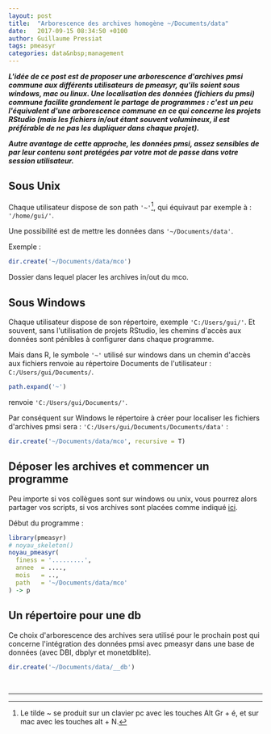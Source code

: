 ```yaml
---
layout: post
title:  "Arborescence des archives homogène ~/Documents/data"
date:   2017-09-15 08:34:50 +0100
author: Guillaume Pressiat
tags: pmeasyr
categories: data&nbsp;management
---
```



***L'idée de ce post est de proposer une arborescence d'archives pmsi commune aux différents utilisateurs de pmeasyr, qu'ils soient sous windows, mac ou linux. Une localisation des données (fichiers du pmsi) commune facilite grandement le partage de programmes : c'est un peu l'équivalent d'une arborescence commune en ce qui concerne les projets RStudio (mais les fichiers in/out étant souvent volumineux, il est préférable de ne pas les dupliquer dans chaque projet).***

***Autre avantage de cette approche, les données pmsi, assez sensibles de par leur contenu sont protégées par votre mot de passe dans votre session utilisateur.***

## Sous Unix

Chaque utilisateur dispose de son path `'~'`[^1], qui équivaut par exemple à : `'/home/gui/'`.

Une possibilité est de mettre les données dans `'~/Documents/data'`.

Exemple : 

```r
dir.create('~/Documents/data/mco')
```

Dossier dans lequel placer les archives in/out du mco.


## Sous Windows

Chaque utilisateur dispose de son répertoire, exemple `'C:/Users/gui/'`. Et souvent, sans l'utilisation de projets RStudio, les chemins d'accès aux données sont pénibles à configurer dans chaque programme.

Mais dans R, le symbole `'~'` utilisé sur windows dans un chemin d'accès aux fichiers renvoie au répertoire Documents de l'utilisateur : `C:/Users/gui/Documents/`.


```r
path.expand('~')
```

renvoie `'C:/Users/gui/Documents/'`.

Par conséquent sur Windows le répertoire à créer pour localiser les fichiers d'archives pmsi sera : `'C:/Users/gui/Documents/Documents/data'` :

```r
dir.create('~/Documents/data/mco', recursive = T)
```

## Déposer les archives et commencer un programme

Peu importe si vos collègues sont sur windows ou unix, vous pourrez alors partager vos scripts, si vos archives sont placées comme indiqué [ici](https://guillaumepressiat.github.io/pmeasyr/archives.html#arborescence-des-archives). 

Début du programme : 

```r
library(pmeasyr)
# noyau_skeleton()
noyau_pmeasyr(
  finess = '.........',
  annee  = ....,
  mois   = ..,
  path   = '~/Documents/data/mco'
) -> p
```

## Un répertoire pour une db


Ce choix d'arborescence des archives sera utilisé pour le prochain post qui concerne l'intégration des données pmsi avec pmeasyr dans une base de données (avec DBI, dbplyr et monetdblite).

```r
dir.create('~/Documents/data/__db')
```



<br>

------

[^1]: Le tilde ~ se produit sur un clavier pc avec les touches Alt Gr + é, et sur mac avec les touches alt + N.
